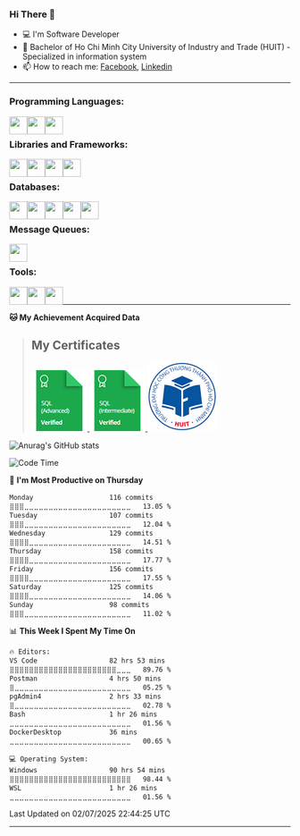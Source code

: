 <!--### <p>Hi There ! <img src="https://media.giphy.com/media/hvRJCLFzcasrR4ia7z/giphy.gif" width="25"></p>-->
<!-- [![Typing SVG](https://readme-typing-svg.herokuapp.com/?font=Roboto&color=016EEA&size=60&center=true&vCenter=true&width=900&height=100&lines=Hi+there!+%F0%9F%91%8B;I'm+Nguyễn+Hữu+Đại;I'm+a+Backend+Engineer.;Nice+to+Meet+You+!!!...)](https://github.com/dainguyen1809) -->

### Hi There 👋

- 💻 I'm Software Developer 
- 🏫 Bachelor of Ho Chi Minh City University of Industry and Trade (HUIT) - Specialized in information system
- 📫 How to reach me: [Facebook], [Linkedin]
---

### Programming Languages:
<img align='left' height="32" width="32" src="https://cdn.jsdelivr.net/npm/simple-icons@15.3.0/icons/php.svg" />
<img align='left' height="32" width="32" src="https://cdn.jsdelivr.net/npm/simple-icons@15.3.0/icons/javascript.svg" />
<img align='left' height="32" width="32" src="https://cdn.jsdelivr.net/npm/simple-icons@15.3.0/icons/typescript.svg" />

<br>

### Libraries and Frameworks:
<img align='left' height="32" width="32" src="https://cdn.jsdelivr.net/npm/simple-icons@13.17.0/icons/laravel.svg" />
<img align='left' height="32" width="32" src="https://cdn.jsdelivr.net/npm/simple-icons@13.17.0/icons/nodedotjs.svg" />
<img align='left' height="32" width="32" src="https://cdn.jsdelivr.net/npm/simple-icons@13.17.0/icons/dotnet.svg" />
<!-- <img align='left' height="32" width="32" src="https://cdn.jsdelivr.net/npm/simple-icons@13.17.0/icons/react.svg" /> -->
<img align='left' height="32" width="32" src="https://cdn.jsdelivr.net/npm/simple-icons@13.17.0/icons/jquery.svg" />
<br>

### Databases:

<img align='left' height="32" width="32" src="https://cdn.jsdelivr.net/npm/simple-icons@13.17.0/icons/mysql.svg" />
<img align='left' height="32" width="32" src="https://cdn.jsdelivr.net/npm/simple-icons@13.17.0/icons/mongodb.svg" />
<img align='left' height="32" width="32" src="https://cdn.jsdelivr.net/npm/simple-icons@13.17.0/icons/postgresql.svg" />
<img align='left' height="32" width="32" src="https://cdn.jsdelivr.net/npm/simple-icons@13.17.0/icons/redis.svg" />
<img align='left' height="32" width="32" src="https://cdn.jsdelivr.net/npm/simple-icons@13.17.0/icons/elasticsearch.svg" />
<br>

### Message Queues:
<img align='left' height="32" width="32" src="https://cdn.jsdelivr.net/npm/simple-icons@13.17.0/icons/rabbitmq.svg" />
<br>

### Tools:
<img align='left' height="32" width="32" src="https://cdn.jsdelivr.net/npm/simple-icons@7.13.0/icons/visualstudiocode.svg" />
<img align='left' height="32" width="32" src="https://cdn.jsdelivr.net/npm/simple-icons@13.17.0/icons/postman.svg" />
 <img align='left' height="32" width="32" src="https://cdn.jsdelivr.net/npm/simple-icons@13.17.0/icons/docker.svg" /> 

<br>
<!--
### Github Stats
![Top Langs](https://github-readme-stats.vercel.app/api/top-langs/?username=dainguyen1809&theme=onedark&show&hide=html,scss,CSS,hack,vue,blade)
 >![Top Langs](https://github-readme-stats.vercel.app/api/top-langs/?username=dainguyen1809&hide_progress=true) -->

---
**🐱 My Achievement Acquired Data** 
>## My Certificates
>
><a href="Skills%20Certification/sql_advanced%20certificate.png">
>    <img src="Skills Certification/sql_advanced_skill.png" alt="sql advanced skill"/>
></a>
><a href="Skills%20Certification/sql_intermediate certificate.png">
>    <img src="Skills Certification/sql_intermediate_skill.png" alt="sql intermediate skill"/>
></a>
><a href="Skills%20Certification/huit_certificate certificate.jpg">
>    <img src="Skills Certification/huit_certificate_skill.png" alt="huit certificate skill"/>
></a>

![Anurag's GitHub stats](https://github-readme-stats.vercel.app/api?username=dainguyen1809&show_icons=true&theme=transparent&hide=contribs,stars)
<!--
---

| Projects | Coding Time |
| ------ | ------ |
| [![Readme Card](https://github-readme-stats.vercel.app/api/pin/?username=dainguyen1809&repo=ecommerce_laravel)](https://github.com/dainguyen1809/ecommerce_laravel) | [![wakatime](https://wakatime.com/badge/user/837e5b37-e1f2-4100-8f8f-81c9100a52aa/project/b6b7bb99-34e3-460a-b91c-f1137b0ff2ca.svg)](https://wakatime.com/badge/user/837e5b37-e1f2-4100-8f8f-81c9100a52aa/project/b6b7bb99-34e3-460a-b91c-f1137b0ff2ca) |
-->
<!--START_SECTION:waka-->
![Code Time](http://img.shields.io/badge/Code%20Time-5%2C273%20hrs%204%20mins-blue)

📅 **I'm Most Productive on Thursday** 

```text
Monday                   116 commits         ⣿⣿⣿⣀⣀⣀⣀⣀⣀⣀⣀⣀⣀⣀⣀⣀⣀⣀⣀⣀⣀⣀⣀⣀⣀   13.05 % 
Tuesday                  107 commits         ⣿⣿⣿⣀⣀⣀⣀⣀⣀⣀⣀⣀⣀⣀⣀⣀⣀⣀⣀⣀⣀⣀⣀⣀⣀   12.04 % 
Wednesday                129 commits         ⣿⣿⣿⣿⣀⣀⣀⣀⣀⣀⣀⣀⣀⣀⣀⣀⣀⣀⣀⣀⣀⣀⣀⣀⣀   14.51 % 
Thursday                 158 commits         ⣿⣿⣿⣿⣀⣀⣀⣀⣀⣀⣀⣀⣀⣀⣀⣀⣀⣀⣀⣀⣀⣀⣀⣀⣀   17.77 % 
Friday                   156 commits         ⣿⣿⣿⣿⣀⣀⣀⣀⣀⣀⣀⣀⣀⣀⣀⣀⣀⣀⣀⣀⣀⣀⣀⣀⣀   17.55 % 
Saturday                 125 commits         ⣿⣿⣿⣿⣀⣀⣀⣀⣀⣀⣀⣀⣀⣀⣀⣀⣀⣀⣀⣀⣀⣀⣀⣀⣀   14.06 % 
Sunday                   98 commits          ⣿⣿⣿⣀⣀⣀⣀⣀⣀⣀⣀⣀⣀⣀⣀⣀⣀⣀⣀⣀⣀⣀⣀⣀⣀   11.02 % 
```


📊 **This Week I Spent My Time On** 

```text
🔥 Editors: 
VS Code                  82 hrs 53 mins      ⣿⣿⣿⣿⣿⣿⣿⣿⣿⣿⣿⣿⣿⣿⣿⣿⣿⣿⣿⣿⣿⣿⣀⣀⣀   89.76 % 
Postman                  4 hrs 50 mins       ⣿⣀⣀⣀⣀⣀⣀⣀⣀⣀⣀⣀⣀⣀⣀⣀⣀⣀⣀⣀⣀⣀⣀⣀⣀   05.25 % 
pgAdmin4                 2 hrs 33 mins       ⣿⣀⣀⣀⣀⣀⣀⣀⣀⣀⣀⣀⣀⣀⣀⣀⣀⣀⣀⣀⣀⣀⣀⣀⣀   02.78 % 
Bash                     1 hr 26 mins        ⣀⣀⣀⣀⣀⣀⣀⣀⣀⣀⣀⣀⣀⣀⣀⣀⣀⣀⣀⣀⣀⣀⣀⣀⣀   01.56 % 
DockerDesktop            36 mins             ⣀⣀⣀⣀⣀⣀⣀⣀⣀⣀⣀⣀⣀⣀⣀⣀⣀⣀⣀⣀⣀⣀⣀⣀⣀   00.65 % 

💻 Operating System: 
Windows                  90 hrs 54 mins      ⣿⣿⣿⣿⣿⣿⣿⣿⣿⣿⣿⣿⣿⣿⣿⣿⣿⣿⣿⣿⣿⣿⣿⣿⣿   98.44 % 
WSL                      1 hr 26 mins        ⣀⣀⣀⣀⣀⣀⣀⣀⣀⣀⣀⣀⣀⣀⣀⣀⣀⣀⣀⣀⣀⣀⣀⣀⣀   01.56 % 
```


 Last Updated on 02/07/2025 22:44:25 UTC
<!--END_SECTION:waka-->
---
[Instagram]: https://www.instagram.com/dainguyen.dhn/
[Facebook]: https://www.facebook.com/dainguyen.dhn/
[Linkedin]: https://www.linkedin.com/in/dainguyen1809/
